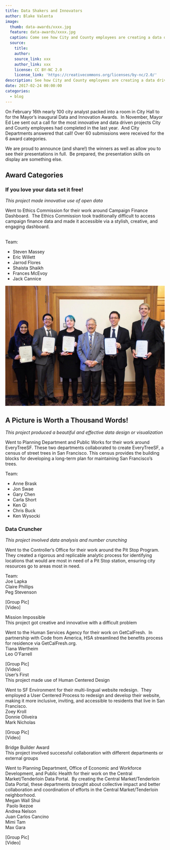 ```yaml
---
title: Data Shakers and Innovators
author: Blake Valenta
image:
  thumb: data-awards/xxxx.jpg
  feature: data-awards/xxxx.jpg
  caption: Come see how City and County employees are creating a data driven SF
  source:
    title:
    author:
    source_link: xxx
    author_link: xxx
    license: CC BY-NC 2.0
    license_link: 'https://creativecommons.org/licenses/by-nc/2.0/'
description: See how City and County employees are creating a data driven SF
date: 2017-02-24 00:00:00
categories:
  - blog
---
```



On February 16th nearly 100 city analyst packed into a room in City Hall to for the Mayor’s inaugural Data and Innovation Awards. &nbsp;In November, Mayor Ed Lee sent out a call for the most innovative and data driven projects City and County employees had completed in the last year. &nbsp;And City Departments answered that call! Over 60 submissions were received for the 6 award categories.

We are proud to announce (and share!) the winners as well as allow you to see their presentations in full. &nbsp;Be prepared, the presentation skills on display are something else.

## Award Categories

### If you love your data set it free!

*This project made innovative use of open data*

Went to Ethics Commission for their work around Campaign Finance Dashboard.&nbsp; The Ethics Commission took traditionally difficult to access campaign finance data and made it accessible via a stylish, creative, and engaging dashboard.

<br>Team:

* Steven Massey
* Eric Willett
* Jarrod Flores
* Shaista Shaikh
* Frances McEvoy
* Jack Cannice

![](/uploads/versions/Election---x----1280-960x---.jpg)

## A Picture is Worth a Thousand Words!

*This project produced a beautiful and effective data design or visualization*

Went to Planning Department and Public Works for their work around EveryTreeSF. These two departments collaborated to create EveryTreeSF, a census of street trees in San Francisco. This census provides the building blocks for developing a long-term plan for maintaining San Francisco’s trees.

Team:

* Anne Brask
* Jon Swae
* Gary Chen
* Carla Short
* Ken Qi
* Chris Buck
* Ken Wysocki

### Data Cruncher

*This project involved data analysis and number crunching*

Went to the Controller’s Office for their work around the Pit Stop Program.&nbsp; They created a rigorous and replicable analytic process for identifying locations that would are most in need of a Pit Stop station, ensuring city resources go to areas most in need.

Team:
<br>Joe Lapka
<br>Claire Phillips
<br>Peg Stevenson

[Group Pic]
<br>[Video]

Mission Impossible
<br>This project got creative and innovative with a difficult problem

Went to the Human Services Agency for their work on GetCalFresh.&nbsp; In partnership with Code from America, HSA streamlined the benefits process for residence via GetCalFresh.org.
<br>Tiana Wertheim
<br>Leo O'Farrell

[Group Pic]
<br>[Video]
<br>User’s First
<br>This project made use of Human Centered Design

Went to SF Environment for their multi-lingual website redesign.&nbsp; They employed a User Centered Process to redesign and develop their website, making it more inclusive, inviting, and accessible to residents that live in San Francisco.
<br>Zoey Kroll
<br>Donnie Oliveira
<br>Mark Nicholas

[Group Pic]
<br>[Video]

Bridge Builder Award
<br>This project involved successful collaboration with different departments or external groups

Went to Planning Department, Office of Economic and Workforce Development, and Public Health for their work on the Central Market/Tenderloin Data Portal.&nbsp; By creating the Central Market/Tenderloin Data Portal, these departments brought about collective impact and better collaboration and coordination of efforts in the Central Market/Tenderloin neighborhood.
<br>Megan Wall Shui
<br>&nbsp;Paolo Ikezoe
<br>Andrea Nelson
<br>Juan Carlos Cancino
<br>Mimi Tam
<br>Max Gara

[Group Pic]
<br>[Video]